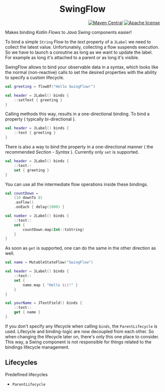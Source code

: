 <h1 align="center">SwingFlow</h1>

<div align="right">

[![Maven Central](https://img.shields.io/maven-central/v/io.github.merlinths/swing-flow?color=blue)](https://central.sonatype.com/artifact/io.github.merlinths/swing-flow-jvm/1.0.0)
[![Apache license](https://img.shields.io/badge/license-Apache%20License%202.0-red.svg)](https://www.apache.org/licenses/LICENSE-2.0)

</div>

Makes binding *Kotlin Flows* to *Java Swing* components easier!

To bind a simple ```String``` Flow to the _text_ property of a ```JLabel```
we need to collect the latest value. Unfortunately, collecting a flow suspends execution.
So we have to launch a coroutine as long as we want to update the label. For example as long it's attached to a parent
or as long it's visible.

SwingFlow allows to bind your observable data in a syntax, which
looks like the normal (non-reactive) calls to set the desired properties
with the ability to specify a custom lifecycle.

```kotlin
val greeting = flowOf("Hello SwingFlow!")

val header = JLabel() binds {
    ::setText { greeting }
}
```

Calling methods this way, results in a one-directional binding.
To bind a property ( typically bi-directional ).

```kotlin
val header = JLabel() binds {
    ::text { greeting }
}
```

There is also a way to bind the property in a one-directional manner
( the recommended _Section - Syntax_ ). Currently only ```set``` is supported.

```kotlin
val header = JLabel() binds {
    ::text::
    set { greeting }
}
```

You can use all the intermediate flow operations inside these bindings.

```kotlin
val countDown =
    (10 downTo 0)
    .asFlow()
    .onEach { delay(1000) }

val number = JLabel() binds {
    ::text::
    set {
        countDown.map(Int::toString)
    }
}
```


As soon as ```get``` is supported, one can do the same in the other direction as well.

```kotlin
val name = MutableStateFlow("SwingFlow")

val header = JLabel() binds {
    ::text::
    set {
        name.map { "Hello $it!" }
    }
}

val yourName = JTextField() binds {
    ::text::
    get { name }
}
```

If you don't specify any lifecycle when calling ```binds```, the ```ParentLifecycle``` is used.
Lifecycle and binding-logic are now decoupled from each other. So when changing the lifecycle later on,
there's only this one place to consider.
This way, a Swing component is not responsible for things related to the bindings lifecycle management.

## Lifecycles

Predefined lifecycles
- ```ParentLifecycle```